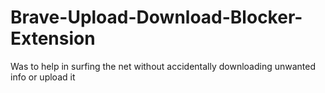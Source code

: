 # Brave-Upload-Download-Blocker-Extension
Was to help in surfing the net without accidentally downloading unwanted info or upload it

